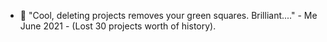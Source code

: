 - 👋 "Cool, deleting projects removes your green squares. Brilliant...." - Me June 2021 - (Lost 30 projects worth of history).
